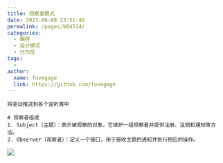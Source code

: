 ```yaml
---
title: 观察者模式
date: 2023-06-08 23:51:46
permalink: /pages/b04514/
categories:
  - 编程
  - 设计模式
  - 行为性
tags:
  -
author:
  name: fovegage
  link: https://github.com/fovegage
---
```


```
将变动推送到各个监听类中

# 观察者组成
1. Subject（主题）：表示被观察的对象，它维护一组观察者并提供注册、注销和通知等方法。
2. Observer（观察者）：定义一个接口，用于接收主题的通知并执行相应的操作。
```

![](https://obsidian-foveagge.oss-cn-beijing.aliyuncs.com/blog/PsHaJr.png)
